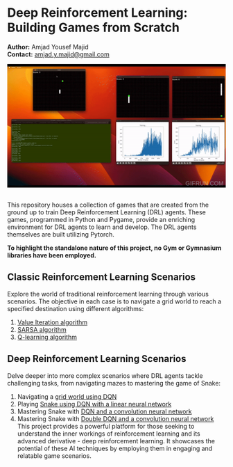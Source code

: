 # Deep Reinforcement Learning: Building Games from Scratch

**Author:** Amjad Yousef Majid <br>
**Contact:** amjad.y.majid@gmail.com

<img style="display:block; margin-left:auto; margin-right:auto" src="images/AI_games.gif"> <br />

This repository houses a collection of games that are created from the ground up to train Deep Reinforcement Learning (DRL) agents. These games, programmed in Python and Pygame, provide an enriching environment for DRL agents to learn and develop. The DRL agents themselves are built utilizing Pytorch. 

**To highlight the standalone nature of this project, no Gym or Gymnasium libraries have been employed.**

## Classic Reinforcement Learning Scenarios
Explore the world of traditional reinforcement learning through various scenarios. The objective in each case is to navigate a grid world to reach a specified destination using different algorithms:

1. [Value Iteration algorithm](https://github.com/amjadmajid/deep-reinforcement-learning-games-from-scratch/tree/main/Reinforcement_learning/01_ValueIteration)
2. [SARSA algorithm](https://github.com/amjadmajid/deep-reinforcement-learning-games-from-scratch/tree/main/Reinforcement_learning/02_SARSA)  
3. [Q-learning algorithm](https://github.com/amjadmajid/deep-reinforcement-learning-games-from-scratch/tree/main/Reinforcement_learning/03_Qlearning)  

## Deep Reinforcement Learning Scenarios
Delve deeper into more complex scenarios where DRL agents tackle challenging tasks, from navigating mazes to mastering the game of Snake:

1. Navigating a [grid world using DQN](https://github.com/amjadmajid/deep-reinforcement-learning-games-from-scratch/tree/main/Deep_reinforcement_learning/01_Gridworld_DQN)
2. Playing [Snake using DQN with a linear neural network](https://github.com/amjadmajid/deep-reinforcement-learning-games-from-scratch/tree/main/Deep_reinforcement_learning/02_Snake_FNN)
3. Mastering Snake with [DQN and a convolution neural network](https://github.com/amjadmajid/deep-reinforcement-learning-games-from-scratch/tree/main/Deep_reinforcement_learning/03_Snake_CNN)
4. Mastering Snake with [Double DQN and a convolution neural network](https://github.com/amjadmajid/deep-reinforcement-learning-games-from-scratch/tree/main/Deep_reinforcement_learning/04_Snake_DDQN_CNN)
This project provides a powerful platform for those seeking to understand the inner workings of reinforcement learning and its advanced derivative - deep reinforcement learning. It showcases the potential of these AI techniques by employing them in engaging and relatable game scenarios.